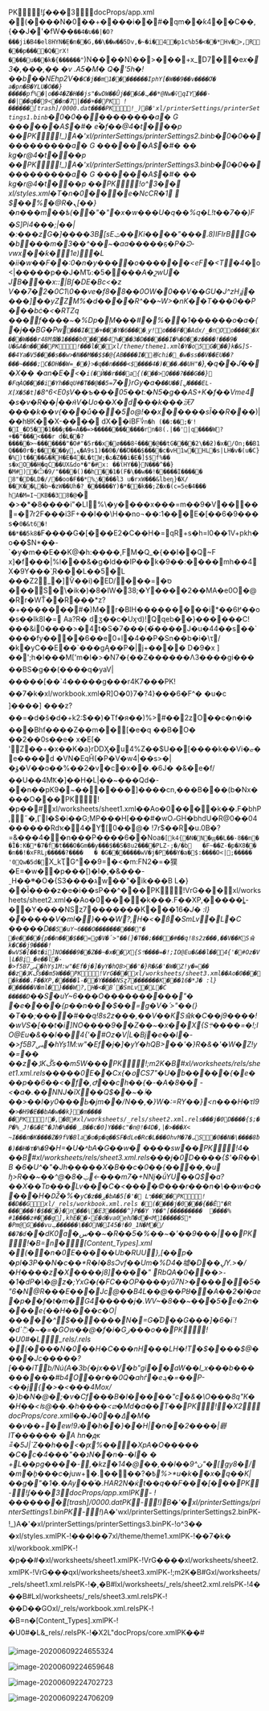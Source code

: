 PK!ʄ���3docProps/app.xml �(����N�0��+����i��#�qm��ƙ4��C��,{��J�'�fW��`��4�υ��|�O?���ji�B4�el8HYN�ܸE�n��G,��\��w��5Dv,�~�i�4�p1c%b5�<��*Hv�>,R���p����Q�rX!����͐u���k�{������"`)N����N)��>���+x_D7��e*x�3�,���,�� �v .A5�M�	Q�'5h�!��b��NEhp2V�`�C�jֺ��m1��������IpһY[�W��9��v����Ơ� a�pn�B�YLU�O��}�����pf%�|o��4�Z�H��js"�wDW��Ǜj���&�ݡ��*@Nw�ѷqIYۘ���- ��|��q��9<��n�7|���+��PK
!������[trash]/0000.dat����PK!_)B�'xl/printerSettings/printerSettings1.binb`�0�0����������a�	G
������A$�#�	e֠�f��@4�t���p
��PK!_)A�'xl/printerSettings/printerSettings2.binb�0�0�����������a�	G
������A$�#�	�� kg�r@4�t���p
��PK!_)A�'xl/printerSettings/printerSettings3.binb�0�0�����������a�	G
������A$�#�	�� kg�r@4�t���p
��PK!o^3��
xl/styles.xml�T�n�0���e�NcCR�1 
$��%�@R�ܢ[��}�n���m��ѣ(��"�"�x�w���U�q��%q�L!t��7��)F�S]Pi4���;|��|�:���z͹G�]����3B[sEݑ��Ki����"���.8)IFIrBG��b���m�3��^��~�aa�����ҕ�P�ᘲ-vwx��ƙ�1e)�L	 �ii�w��F��:0�n�y����o������<eF�<T�4�*o<|�����p��J�MԎ:�5�*���A�շwU�
JB���_x::|Bʃ�DE�Bc<�z	V��7�2�0C1\0��ve�f8�8��0OW�0��V��GU�J^zHۊj����]��yZZM%�d����R^��~W>�nK��T���0��P���bċ�<�RTZq
���f����~�%Dp�ٟM���_#΃�%��1������o�a�{�j��BG�Pԝ`���I��+���Y�6����˯y!o���F��Adx/_�nOo�����X���W���r48M槃�1����b0����4%���3�D������I�%�O��z����!���9�
U�&A�n����PK!���l��xl/theme/theme1.xml�Y�o5G���}k�&]S-��4Ya�V5����s��w>�N��M��$$�@{AB����I�㟡chi�_�w�ss��V��EU��?���~����;C�DH��W=_��}>�q��n����<$����4�)�ޥ��߻��UH"�`},�q��J֗���X��	�an�E�<�`i(�Ѝ��r���a{(���>Q���?���G��}�FƣÀQ����i�Yh��qU#�T��@��5=`7�}rGy�a�`��U��[ڸ����EL-X[X�5�t]�`8^6<E0șV��ƅ���05��t:�N5�g��AS+K�f��Vme4 �s�v�R��\|��ʜ̍V�Uo��X�d���k���沃7 ����k��v{���ů���5o@!��x�����sȈ��R���*)|��hȣK��X-����
dX��iBF؇`n�h (��:��;�˹!�I_�D5��1���ٷ��=A��=>������������rn�8(.|��'|q����W?+��"���<���r d�L��?�����>~�������"�O#"�5r��x�ø���8݊~����@��tG����2\��ƻ)�x�/On;��B1Q���0r�;�����y,ܟ�A9s1)��0�/��Ʊ���$����c�vH1w�HL�s|LH�v�(u�C}�%)t����&�ӁH�E�4�L�tW;�ٹ�Z��i�E�]$$f%��	s�xO��H�qĊ��UX&do*�"�#x: ��ΐHY��}N���^��}�M#)�Ѽ�9/"����()��h��1�(F�\��w��!�����I�����
8"�D�LD�//��oo�F��*%ݩ����l3
u�rxW���&lbeɳ}�X/��K��Ļ�b~�zW��Uh�?_������Y)�*��k��;Z�x�(c=5e�4���
h؅A�Μ=I~KB��38�@`�	�>�*�8����i"�LI%\�y����x���=m��9�V����=�7r2F���i3F+��I��\H��no¬��:1���E�[��6�9���s�`0�&t6�!��*��5k8�`F����G�[���E2�C��H�=qR+s�h=l0��1V+pkh�o��$N*��-`�y�m��E��K@�h:����,FM�Q_�{��I��Q~F	x]�f���|%l���&�g�ld��IP��k�9��:����mh��4X�9Y���`ֳR���L��5�L
���Z2_�]Ѷ��i)�ED/���=�ס
���S�\�ik�)�8�IW�38;�Y����2��MA�e0O�@�Rٍr�WŤ��R���*z?�+�������#�)M�r�BIH���������i*��6߂��o�s��Ik8I�= Aa?R� dʒ��c�Uӽ˒d)!Qqeb��}������C!���&i0����>�4t�S�7���{�́����J�u�44��s��`����fy����6��e0+l�4��P�Sn��b�i�\τ/�k�yC��E��`���gĄ��P�|j+����
D�9�x ] ��';h�I���M['m�l�>�N7�{��Z������Λ3����gi�����BS�g��(����q�yaV|�����[��`4�����g���r4K7���PK!��7�k�xl/workbook.xml�R]O�0}7�?4}���6�F^�
�u�c
]����]	���z?��=�d�š�d�+k2:$��)�Tf�я��)%>#��2zO��ͼ�n�i� ���Bhf����Z��m�঴�[�e�q ��B�O�	��2��0s��e�
x�E[�	'Z��+�x��K�a}rDDӼ�u4%Z��$U��[����k��Vi�ޏ�e����d
�VN�EqĤ(�P�V�w4|��s>�|�ۇ�V��o��%��2�v�c�x��.�6J�
�&�e�f/��U��4MҞ�]��H�L|��~���Qd�-��n��pK9�~������]����cn,���B���(b�Nx����O���PK!�p��#xl/worksheets/sheet1.xml��Ao�0����k��.F�bhP,˶�,ӶI�$�i��G;MP���H[���#�wOމGH�bhdU�R@0��04������Rdҡ�4�Yޭ޿[0��@�	!7r$��Rٌ�u.0B�?=&���4��n���P����6��Noa`�[k4{�N�N�ϣ��L��-8��n��Ȉ�:K�*�7�f�t���O�Gm��y���$��S�8u2����PLZ-;�/�b	�F~��Z-�p�X8�� �n��!�xFRLٷ�����?����	�
�G�������wV�j�P���Y�a�׏$:����O<|;�����
'0Qw�5d�`񢺹X_kҬG^��9=�<�m:FN2�=�獛�E=�w��p���[)�I�,�&���-˷H��܍�O�{Sג����3w��"�ik���B
L�}��Ȉ����z�e�i��sP��^���PK!VrG���xl/worksheets/sheet2.xml��Ao�0����k���.F��XP,�����ȴ-��Y����NSȥ7�������K���16�*J� :l}������V�ml�}���W?,H�<�B̍�SmLv�L�C
�����D`��S�uY~6���O����������"� �e����{p��n���$��=g�V�՛>"��(}�T��;����#��q!8s2z���,��V��KS슠k�C��j9����!�wVS�[��t�i]NO����9��Z��~�x��X{S܊����=�!;IO@Eu�&��l��4{'�#Oz�V|L�Bį_�e��l�-�>f5B7ﴢ�hYș1M:w"�Ef�j�]�yY�hQB>��'�}R�&�'�W�Z!y�=��	��z�ڋKڴs��m5W���PK!VrG���xl/worksheets/sheet3.xml��Ao�0����k���.F��XP,�����ȴ-��Y����NSȥ7�������K���16�*J� :l}������V�ml�}���W?,H�<�B̍�SmLv�L�C
�����D`��S�uY~6���O����������"� �e����{p��n���$��=g�V�՛>"��(}�T��;����#��q!8s2z���,��V��KS슠k�C��j9����!�wVS�[��t�i]NO����9��Z��~�x��X{S܊����=�!;IO@Eu�&��l��4{'�#Oz�V|L�Bį_�e��l�-�>f5B7ﴢ�hYș1M:w"�Ef�j�]�yY�hQB>��'�}R�&�'�W�Z!y�=��	��z�ڋKڴs��m5W���PK!;m2K�B#xl/worksheets/_rels/sheet1.xml.rels�����0E��Cx{�օCS7"�U�b��ۗ���{�e���p��6��<�f�,Ժ��ch��{�-�A�8��	-<�a�.��NNJ�ǐX��Q$��~�ٱ�	��>��I�y0���Ь�jm�_�/N��,�}W�:=RY��}<n���H�τI9�`>�H9�E��bA�w��k}�m����	��PK!�,�B#xl/worksheets/_rels/sheet2.xml.rels���j�0D����{$;�P�%_J!�&�E^ۢ�Jh�%���؄B��c�0]Y���c"�n@!�4D�,|�>���X<
~I���л�K����Z�9fV�Bla�o�p�q��SF�dLe�Rc�L���OhvM�7�ܝS�0��N�\����8ƀ�)��H�τ�%�`9�H=�U�˄bA�G��w�	����sw��PK!4�	��B#xl/worksheets/_rels/sheet3.xml.rels���j�0D����{$'�R��\B �6�U^�"�Jh�����X�B��c�0��{����,�u
ɧ>R��~��^@�8�ݔ-<���m7�+NNj�ǘYU��Q$�a?��X��Tɐ���Lv���C�<����©���r���n�\��w�a����H�Ǆ�%�`yC�z��ڕ�bA�5[�'�	Lך�����PK!��D��Gxl/_rels/workbook.xml.rels �(����j�0���{��Ӗ"�R
������!�$���}�n���\�E3�����^}P��Y
Y��"[���������	����%
#1����z#���g],khE��˖É�d�va0ehЛ�d�<M1�����S*
�Pm@G���vuݕ������\��ON�I45�!�0_1N�M�/��7�ɗ`��dK0ׄa�س��~�R��5�%��~�'��9���_|��PK!�B=n�[Content_Types].xml �(�̔�n�0E�����Ub�RUU},[��p�	�pl�3P��N�c��**R�I�8sϽvf��Um�%D4�墟�D��ڸY.>�/�H����z�X����j8]����"
RbQA�0���>֊�1�dP�\�@z�;YxG�(�FC��OP����yů7N>������5�"6*�N@R_���E���Jc@��B4L��@��Pȣ��A��2�l�ae�p��f�t�m�G4�����j�.WV~�8��~���5�e�2n����e{�_�H����c�O|�����^$������N�=G�֞D��G���]�6�i`!�d`߬�~�=�GOw��@�f�i�Gز���o��PK!�U0#�L_rels/.rels �(����N�0��H�C���nH���LH�!T�$����$@����Jc�����?[���iTb/Nú(A�3b{�jx��V�b"gi��aW��l_x���b���������#b4O��r��0Q�ahѓ�eܔ�=��P-<��j{�>�<���4Mox/�}b�N�@�;�v�Cf��ۨ�B�I�����"c�&�\O���8q"K��H��<ߊs@��.�h����<⧄�Md�a��T_��PK!�X2docProps/core.xmll��J�0��ߡ�M�
��v��+�ew!9ۂ��h��}��H|�n��2����|礜lT������
�A	hn�ԫ
=ͧ�5J|`Z��h��<�ԗ%���XpA�O�����
�C�c�נ��"���4N��n�-�l� �
+L��pg����-,�kz�14�@��,��l��ن^9"�[gу8�/�m۬�h̟���c�j*uw+�.����?�߿_%>*u�k��x�q��K|��_g�"�1�.�Ay��ͧ�.HAR2N�ќt��q��F���[���PK-!ʄ���3docProps/app.xmlPK-
!�������[trash]/0000.datPK-!_)B�'�xl/printerSettings/printerSettings1.binPK-!_)A�'wxl/printerSettings/printerSettings2.binPK-!_)A�'�xl/printerSettings/printerSettings3.binPK-!o^3��
�xl/styles.xmlPK-!���l��7xl/theme/theme1.xmlPK-!��7�k�	xl/workbook.xmlPK-!�p��#�xl/worksheets/sheet1.xmlPK-!VrG����xl/worksheets/sheet2.xmlPK-!VrG���qxl/worksheets/sheet3.xmlPK-!;m2K�B#Gxl/worksheets/_rels/sheet1.xml.relsPK-!�,�B#Ixl/worksheets/_rels/sheet2.xml.relsPK-!4�	��B#Lxl/worksheets/_rels/sheet3.xml.relsPK-!��D��GOxl/_rels/workbook.xml.relsPK-!�B=n�[Content_Types].xmlPK-!�U0#�L&_rels/.relsPK-!�X2L"docProps/core.xmlPK��#

![image-20200609224655324](C:\Users\YFirst\AppData\Roaming\Typora\typora-user-images\image-20200609224655324.png)

![image-20200609224659648](C:\Users\YFirst\AppData\Roaming\Typora\typora-user-images\image-20200609224659648.png)

![image-20200609224702723](C:\Users\YFirst\AppData\Roaming\Typora\typora-user-images\image-20200609224702723.png)

![image-20200609224706209](C:\Users\YFirst\AppData\Roaming\Typora\typora-user-images\image-20200609224706209.png)